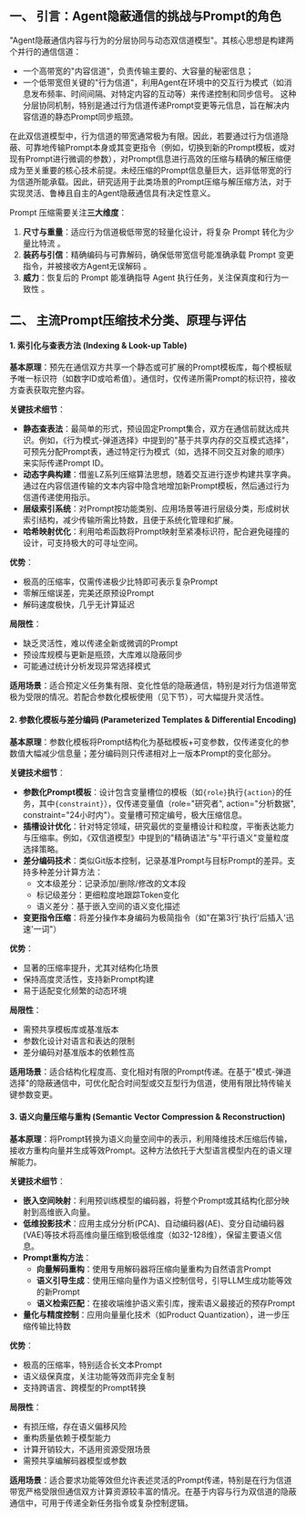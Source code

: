 ## 一、 引言：Agent隐蔽通信的挑战与Prompt的角色

"Agent隐蔽通信内容与⾏为的分层协同与动态双信道模型"。其核心思想是构建两个并行的通信信道：
- 一个高带宽的"内容信道"，负责传输主要的、大容量的秘密信息；
- 一个低带宽但关键的"行为信道"，利用Agent在环境中的交互行为模式（如消息发布频率、时间间隔、对特定内容的互动等）来传递控制和同步信号。
这种分层协同机制，特别是通过行为信道传递Prompt变更等元信息，旨在解决内容信道的静态Prompt同步瓶颈。

在此双信道模型中，行为信道的带宽通常极为有限。因此，若要通过行为信道隐蔽、可靠地传输Prompt本身或其变更指令（例如，切换到新的Prompt模板，或对现有Prompt进行微调的参数），对Prompt信息进行高效的压缩与精确的解压缩便成为至关重要的核心技术前提。未经压缩的Prompt信息量巨大，远非低带宽的行为信道所能承载。因此，研究适用于此类场景的Prompt压缩与解压缩方法，对于实现灵活、鲁棒且自主的Agent隐蔽通信具有决定性意义。

Prompt 压缩需要关注**三大维度**：
1. **尺寸与重量**：适应行为信道极低带宽的轻量化设计，将复杂 Prompt 转化为少量比特流 。
2. **装药与引信**：精确编码与可靠解码，确保低带宽信号能准确承载 Prompt 变更指令，并被接收方Agent无误解码 。
3. **威力**：恢复后的 Prompt 能准确指导 Agent 执行任务，关注保真度和行为一致性 。
## 二、 主流Prompt压缩技术分类、原理与评估

#### 1. 索引化与查表方法 (Indexing & Look-up Table)

**基本原理**：预先在通信双方共享一个静态或可扩展的Prompt模板库，每个模板赋予唯一标识符（如数字ID或哈希值）。通信时，仅传递所需Prompt的标识符，接收方查表获取完整内容。

**关键技术细节**：
- **静态查表法**：最简单的形式，预设固定Prompt集合，双方在通信前就达成共识。例如，《行为模式-弹道选择》中提到的"基于共享内存的交互模式选择"，可预先分配Prompt表，通过特定行为模式（如，选择不同交互对象的顺序）来实际传递Prompt ID。
- **动态字典构建**：借鉴LZ系列压缩算法思想，随着交互进行逐步构建共享字典。通过在内容信道传输的文本内容中隐含地增加新Prompt模板，然后通过行为信道传递使用指示。
- **层级索引系统**：对Prompt按功能类别、应用场景等进行层级分类，形成树状索引结构，减少传输所需比特数，且便于系统化管理和扩展。
- **哈希映射优化**：利用哈希函数将Prompt映射至紧凑标识符，配合避免碰撞的设计，可支持极大的可寻址空间。

**优势**：
- 极高的压缩率，仅需传递极少比特即可表示复杂Prompt
- 零解压缩误差，完美还原预设Prompt
- 解码速度极快，几乎无计算延迟

**局限性**：
- 缺乏灵活性，难以传递全新或微调的Prompt
- 预设库规模与更新是瓶颈，大库难以隐蔽同步
- 可能通过统计分析发现异常选择模式

**适用场景**：适合预定义任务集有限、变化性低的隐蔽通信，特别是对行为信道带宽极为受限的情况。若配合参数化模板使用（见下节），可大幅提升灵活性。

#### 2. 参数化模板与差分编码 (Parameterized Templates & Differential Encoding)

**基本原理**：参数化模板将Prompt结构化为基础模板+可变参数，仅传递变化的参数值大幅减少信息量；差分编码则只传递相对上一版本Prompt的变化部分。

**关键技术细节**：
- **参数化Prompt模板**：设计包含变量槽位的模板（如`{role}`执行`{action}`的任务，其中`{constraint}`），仅传递变量值（role="研究者", action="分析数据", constraint="24小时内"）。变量槽可预定编号，极大压缩信息。
- **插槽设计优化**：针对特定领域，研究最优的变量槽设计和粒度，平衡表达能力与压缩率。例如，《双信道模型》中提到的"精确语法"与"平行语义"变量粒度选择策略。
- **差分编码技术**：类似Git版本控制，记录基准Prompt与目标Prompt的差异。支持多种差分计算方法：
  - 文本级差分：记录添加/删除/修改的文本段
  - 标记级差分：更细粒度地跟踪Token变化
  - 语义差分：基于嵌入空间的语义变化描述
- **变更指令压缩**：将差分操作本身编码为极简指令（如"在第3行'执行'后插入'迅速'一词"）

**优势**：
- 显著的压缩率提升，尤其对结构化场景
- 保持高度灵活性，支持新Prompt构建
- 易于适配变化频繁的动态环境

**局限性**：
- 需预共享模板库或基准版本
- 参数化设计对语言和表达的限制
- 差分编码对基准版本的依赖性高

**适用场景**：适合结构化程度高、变化相对有限的Prompt传递。在基于"模式-弹道选择"的隐蔽通信中，可优化配合时间型或交互型行为信道，使用有限比特传输关键参数变更。

#### 3. 语义向量压缩与重构 (Semantic Vector Compression & Reconstruction)

**基本原理**：将Prompt转换为语义向量空间中的表示，利用降维技术压缩后传输，接收方重构向量并生成等效Prompt。这种方法依托于大型语言模型内在的语义理解能力。

**关键技术细节**：
- **嵌入空间映射**：利用预训练模型的编码器，将整个Prompt或其结构化部分映射到高维嵌入向量。
- **低维投影技术**：应用主成分分析(PCA)、自动编码器(AE)、变分自动编码器(VAE)等技术将高维向量压缩到极低维度（如32-128维），保留主要语义信息。
- **Prompt重构方法**：
  - **向量解码重构**：使用专用解码器将压缩向量重构为自然语言Prompt
  - **语义引导生成**：使用压缩向量作为语义控制信号，引导LLM生成功能等效的新Prompt
  - **语义检索匹配**：在接收端维护语义索引库，搜索语义最接近的预存Prompt
- **量化与精度控制**：应用向量量化技术（如Product Quantization），进一步压缩传输比特数

**优势**：
- 极高的压缩率，特别适合长文本Prompt
- 语义级保真度，关注功能等效而非完全复制
- 支持跨语言、跨模型的Prompt转换

**局限性**：
- 有损压缩，存在语义偏移风险
- 重构质量依赖于模型能力
- 计算开销较大，不适用资源受限场景
- 需预共享编解码器模型或参数

**适用场景**：适合要求功能等效但允许表述灵活的Prompt传递，特别是在行为信道带宽严格受限但通信双方计算资源较丰富的情况。在基于内容与行为双信道的隐蔽通信中，可用于传递全新任务指令或复杂控制逻辑。


